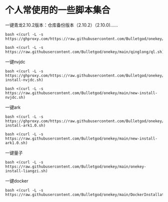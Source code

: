 # **个人常使用的一些脚本集合**

一键青龙2.10.2版本：仓库备份版本（2.10.2）（2.10.0)......
```shell
bash <(curl -L -s https://ghproxy.com/https://raw.githubusercontent.com/Bulletgod/onekey/main/qinglong/ql.sh)
```
```shell
bash <(curl -L -s https://raw.githubusercontent.com/Bulletgod/onekey/main/qinglong/ql.sh)
```
一键nvjdc
```shell
bash <(curl -L -s https://ghproxy.com/https://raw.githubusercontent.com/Bulletgod/onekey/main/new-install-nvjdc.sh)
```
```shell
bash <(curl -L -s https://raw.githubusercontent.com/Bulletgod/onekey/main/new-install-nvjdc.sh)
```
一键ark
```shell
bash <(curl -L -s https://ghproxy.com/https://raw.githubusercontent.com/Bulletgod/onekey/main/new-install-ark1.0.sh)
```
```shell
bash <(curl -L -s https://raw.githubusercontent.com/Bulletgod/onekey/main/new-install-ark1.0.sh)
```
一键量子
```shell
bash <(curl -L -s https://raw.githubusercontent.com/Bulletgod/onekey/main/onekey-install-liangzi.sh)
```
一键docker
```shell
bash <(curl -L -s https://raw.githubusercontent.com/Bulletgod/onekey/main/DockerInstallation.sh)
```
